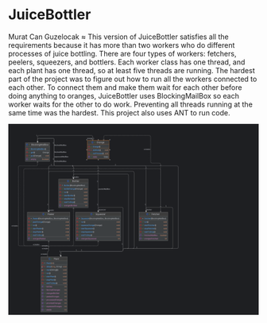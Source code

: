 # JuiceBottler

Murat Can Guzelocak
≈
This version of JuiceBottler satisfies all the requirements because it has more than two workers who do different processes of juice bottling. There are four types of workers: fetchers, peelers, squeezers, 
and bottlers. Each worker class has one thread, and each plant has one thread, so at least five threads are running. The hardest part of the project was to figure out how to run all the workers
connected to each other. To connect them and make them wait for each other before doing anything to oranges, JuiceBottler uses BlockingMailBox so each worker waits for the other to do work. Preventing all threads running at the same time was the hardest. This project also uses ANT to run code. 

![UML](images/UML.png)
